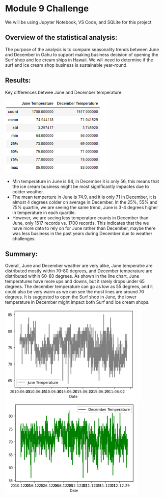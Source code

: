 # Module 9 Challenge 
We will be using Jupyter Notebook, VS Code, and SQLite for this project

## Overview of the statistical analysis:

The purpose of the analysis is to compare seasonality trends between June and December in Oahu to support making business decision of opening the Surf shop and Ice cream ships in Hawaii. We will need to determine if the surf and ice cream shop business is sustainable year-round.

## Results:

Key differences betwee June and December temperature:

![dataframe](https://github.com/siqiou/surfs_up/blob/259aeee7562d8a27ae8952055c78c2cb59d10fa3/june%20vs%20dec.png)
- Min temperature in June is 64, in December it is only 56, this means that the ice cream business might be most significantly impactes due to colder weather.
- The mean temperture in June is 74.9, and it is only 71 in December, it is almost 4 degrees colder on average in December. In the 25%, 55% and 75% quartile, we are seeing the same trend, June is 3-4 degrees higher in temperature in each quartile.
- However, we are seeing less temperature counts in December than June, only 1517 records vs. 1700 records. This indicates that the we have more data to rely on for June rather than December, maybe there was less business in the past years during December due to weather challenges.


## Summary:

Overall, June and December weather are very alike, June temperatre are distributed mostly within 70-80 degrees, and December temperature are distributed within 60-80 degrees. As shown in the line chart, June temperatures have more ups and downs, but it rarely drops under 65 degrees. The december temperature can go as low as 55 degrees, and it could also be very warm as we can see the most lines are around 70 degrees. It is suggested to open the Surf shop in June, the lower temperature in December might impact both Surf and Ice cream shops.

![junechart](https://github.com/siqiou/surfs_up/blob/259aeee7562d8a27ae8952055c78c2cb59d10fa3/june%20temp.png)
![decchart](https://github.com/siqiou/surfs_up/blob/259aeee7562d8a27ae8952055c78c2cb59d10fa3/dec%20temp.png)

